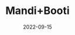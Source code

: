 ---
title: 'Mandi+Booti'
date: '2022-09-15' 
metatag: '' 
inventory: '0' 
draft: false 
# meta description 
shortDescripton: ''
description: 'Herb'
longdescription: ''
featured: True
# product Price
price: '40.0'
# Product Short Description
shortDescription: ''
productID: '641707F4-1129-ED11-9968-005056B3A416'
type: 'products'
category: 'Herb' 
thumnailproduct: 'https://aminsaddiquidawakhana.eralive.net/images/products/641707F4-1129-ED11-9968-005056B3A4161.png' 
images:
  - image: 'images/products/641707F4-1129-ED11-9968-005056B3A4161.png'  
Variants:
---
